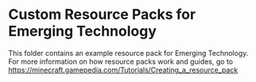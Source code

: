 # Custom Resource Packs for Emerging Technology

This folder contains an example resource pack for Emerging Technology. For more information on how resource packs work and guides, go to https://minecraft.gamepedia.com/Tutorials/Creating_a_resource_pack
